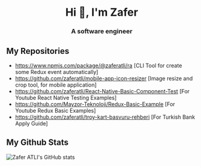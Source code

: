 <h1 align="center">Hi 👋, I'm Zafer</h1>
<h3 align="center">A software engineer</h3>

## My Repositories
- https://www.npmjs.com/package/@zaferatli/ra [CLI Tool for create some Redux event automatically]
- https://github.com/zaferatli/mobile-app-icon-resizer [Image resize and crop tool, for mobile application]
- https://github.com/zaferatli/React-Native-Basic-Component-Test [For Youtube React Native Testing Examples]
- https://github.com/Mayzor-Teknoloji/Redux-Basic-Example [For Youtube Redux Basic Examples]
- https://github.com/zaferatli/troy-kart-basvuru-rehberi [For Turkish Bank Apply Guide]

## My Github Stats

  ![Zafer ATLI's GitHub stats](https://github-readme-stats.vercel.app/api?username=zaferatli&show_icons=true&theme=dark)
